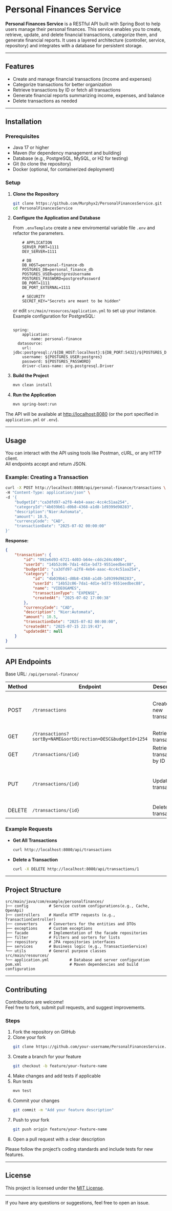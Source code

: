 # Personal Finances Service

**Personal Finances Service** is a RESTful API built with Spring Boot to help users manage their personal finances. This service enables you to create, retrieve, update, and delete financial transactions, categorize them, and generate financial reports. It uses a layered architecture (controller, service, repository) and integrates with a database for persistent storage.

---

## Features

- Create and manage financial transactions (income and expenses)
- Categorize transactions for better organization
- Retrieve transactions by ID or fetch all transactions
- Generate financial reports summarizing income, expenses, and balance
- Delete transactions as needed

---

## Installation

### Prerequisites

- Java 17 or higher
- Maven (for dependency management and building)
- Database (e.g., PostgreSQL, MySQL, or H2 for testing)
- Git (to clone the repository)
- Docker (optional, for containerized deployment)

### Setup

1. **Clone the Repository**
    ```bash
    git clone https://github.com/Murphyx2/PersonalFinancesService.git
    cd PersonalFinancesService
    ```

2. **Configure the Application and Database**

   From `.envTemplate` create a new enviromental variable file `.env` and refactor the parameters.
    ```
        # APPLICATION
        SERVER_PORT=1111
        DEV_SERVER=1111

        # DB
        DB_HOST=personal-finance-db
        POSTGRES_DB=personal_finance_db
        POSTGRES_USER=postgresUsername
        POSTGRES_PASSWORD=postgresPassword
        DB_PORT=1111
        DB_PORT_EXTERNAL=1111

        # SECURITY
        SECRET_KEY="Secrets are meant to be hidden"
     ```
    
   or edit `src/main/resources/application.yml` to set up your instance.  
    Example configuration for PostgreSQL:
    ```properties

    spring:
        application:
            name: personal-finance
      datasource:
        url: jdbc:postgresql://${DB_HOST:localhost}:${DB_PORT:5432}/${POSTGRES_DB:personal_finance_db}
        username: ${POSTGRES_USER:postgres}
        password: ${POSTGRES_PASSWORD}
        driver-class-name: org.postgresql.Driver
    
    ```

4. **Build the Project**
    ```bash
    mvn clean install
    ```

5. **Run the Application**
    ```bash
    mvn spring-boot:run
    ```

The API will be available at [http://localhost:8080](http://localhost:8080) (or the port specified in `application.yml` or `.env`).

---

## Usage

You can interact with the API using tools like Postman, cURL, or any HTTP client.  
All endpoints accept and return JSON.

### Example: Creating a Transaction

```bash
curl -X POST http://localhost:8080/api/personal-finance/transactions \
-H "Content-Type: application/json" \
-d '{
    "budgetId":"ca3dfd97-a2f8-4eb4-aaac-4cc4c51aa254",
    "categoryId":"4b039b61-d0b8-4368-a1d8-1d9399d98283",
    "description":"Nier:Automata",
    "amount": 10.5,
    "currencyCode": "CAD",
    "transactionDate": "2025-07-02 00:00:00"
}'
```

**Response:**
```json
{
    "transaction": {
        "id": "092e6d93-6721-4d03-b64e-cddc2d4c4004",
        "userId": "14b52c06-7da1-4d1e-bd73-9551eedbec88",
        "budgetId": "ca3dfd97-a2f8-4eb4-aaac-4cc4c51aa254",
        "category": {
            "id": "4b039b61-d0b8-4368-a1d8-1d9399d98283",
            "userId": "14b52c06-7da1-4d1e-bd73-9551eedbec88",
            "name": "VIDEOGAMES",
            "transactionType": "EXPENSE",
            "createdAt": "2025-07-02 17:00:38"
        },
        "currencyCode": "CAD",
        "description": "Nier:Automata",
        "amount": 10.5,
        "transactionDate": "2025-07-02 00:00:00",
        "createdAt": "2025-07-15 22:19:43",
        "updatedAt": null
    }
}
```

---

## API Endpoints

Base URL: `/api/personal-finance/`

| Method | Endpoint              | Description                | Request Body Example |
|--------|----------------------|----------------------------|---------------------|
| POST   | `/transactions`      | Create a new transaction   | `{"budgetId":"ca3dfd97-a2f8-4eb4-aaac-4cc4c51aa254", "categoryId":"4b039b61-d0b8-4368-a1d8-1d9399d98283", "description":"Nier:Automata", "amount": 10.5, "currencyCode": "CAD", "transactionDate": "2025-07-02 00:00:00"}` |
| GET    | `/transactions?sortBy=NAME&sortDirection=DESC&budgetId=1254`      | Retrieve all transactions  | None                |
| GET    | `/transactions/{id}` | Retrieve a transaction by ID | None                |
| PUT    | `/transactions/{id}` | Update a transaction       | `{"id":"092e6d93-6721-4d03-b64e-cddc2d4c4004","categoryId":"4b039b61-d0b8-4368-a1d8-1d9399d98283","description":"Crosscode + DLC","amount": 5.5,"currencyCode": "CAD","transactionDate": "2025-06-24 00:00:00"}` |
| DELETE | `/transactions/{id}` | Delete a transaction       | None                |

### Example Requests

- **Get All Transactions**
    ```bash
    curl http://localhost:8080/api/transactions
    ```

- **Delete a Transaction**
    ```bash
    curl -X DELETE http://localhost:8080/api/transactions/1
    ```

---

## Project Structure

```
src/main/java/com/example/personalfinances/
├── config         # Service custom configurations(e.g., Cache, OpenApi)
├── controllers    # Handle HTTP requests (e.g., TransactionController)
├── converters     # Converters for the entities and DTOs
├── exceptions     # Custom exceptions
├── facade         # Implementation of the facade repositories
├── filter         # Filters and sorters for lists
├── repository     # JPA repositories interfaces
├── services       # Business logic (e.g., TransactionService)
└── utils          # General purpose classes
src/main/resources/
└── application.yml         # Database and server configuration
pom.xml                     # Maven dependencies and build configuration
```

---

## Contributing

Contributions are welcome!  
Feel free to fork, submit pull requests, and suggest improvements.

### Steps

1. Fork the repository on GitHub
2. Clone your fork
    ```bash
    git clone https://github.com/your-username/PersonalFinancesService.git
    ```
3. Create a branch for your feature
    ```bash
    git checkout -b feature/your-feature-name
    ```
4. Make changes and add tests if applicable
5. Run tests
    ```bash
    mvn test
    ```
6. Commit your changes
    ```bash
    git commit -m "Add your feature description"
    ```
7. Push to your fork
    ```bash
    git push origin feature/your-feature-name
    ```
8. Open a pull request with a clear description

Please follow the project’s coding standards and include tests for new features.

---

## License

This project is licensed under the [MIT License](LICENSE).

---

If you have any questions or suggestions, feel free to open an issue.
